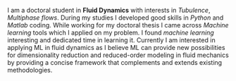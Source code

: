 I am a doctoral student in **Fluid Dynamics** with interests in *Tubulence*, *Multiphase flows*. During my studies I developed good skills in *Python* and *Matlab* coding. While working for my doctoral thesis I came across *Machine learning* tools which I applied on my problem. I found *machine learning* interesting and dedicated time in learning it. Currently I am interested in applying ML in fluid dynamics as I believe ML can provide new possibilities for dimensionality reduction and reduced-order modeling in fluid mechanics by providing a concise framework that complements and extends existing methodologies.
